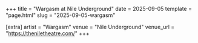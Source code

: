 +++
title = "Wargasm at Nile Underground"
date = 2025-09-05
template = "page.html"
slug = "2025-09-05-wargasm"

[extra]
artist = "Wargasm"
venue = "Nile Underground"
venue_url = "https://theniletheatre.com/"
+++
